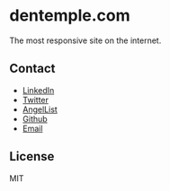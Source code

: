 # dentemple.com

The most responsive site on the internet.

## Contact

- [LinkedIn](https://www.linkedin.com/in/dentemple/)
- [Twitter](https://twitter.com/dentemple)
- [AngelList](https://angel.co/dentemple)
- [Github](https://github.com/dentemple)
- [Email](mailto:dev@dentemple.com)

## License

MIT